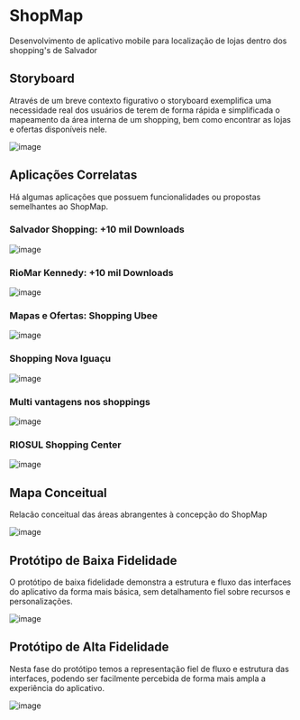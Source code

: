 # ShopMap
 Desenvolvimento de aplicativo mobile para localização de lojas dentro dos shopping's de Salvador

## Storyboard
 Através de um breve contexto figurativo o storyboard exemplifica uma necessidade real dos usuários de terem de forma rápida e simplificada o mapeamento da área interna de um shopping, bem como encontrar as lojas e ofertas disponíveis nele. 
 
![image](https://user-images.githubusercontent.com/45729000/176344669-8aa913f0-a0ad-4808-9915-e00e85f1daf1.png)

## Aplicações Correlatas

 Há algumas aplicações que possuem funcionalidades ou propostas semelhantes ao ShopMap.

### Salvador Shopping: +10 mil Downloads

![image](https://user-images.githubusercontent.com/45729000/176348792-dce75ca9-c9d7-43d5-a783-5c81db1be760.png)

### RioMar Kennedy: +10 mil Downloads

![image](https://user-images.githubusercontent.com/45729000/176348858-b525b6c4-a908-4e87-9f9a-7b0d6ea0cac0.png)

### Mapas e Ofertas: Shopping Ubee

![image](https://user-images.githubusercontent.com/45729000/176348906-8c4c7032-f44e-4c21-88af-ba56e68478ee.png)

### Shopping Nova Iguaçu

![image](https://user-images.githubusercontent.com/45729000/176348973-5e484819-2c65-42fa-b05f-214d953e9e6d.png)

### Multi vantagens nos shoppings

![image](https://user-images.githubusercontent.com/45729000/176349022-c2398648-78cd-4dcc-84cc-36116bb5d9ae.png)

### RIOSUL Shopping Center

![image](https://user-images.githubusercontent.com/45729000/176349060-2a480dc5-3627-4633-af00-1d51646237e4.png)

## Mapa Conceitual
 Relacão conceitual das áreas abrangentes à concepção do ShopMap

![image](https://user-images.githubusercontent.com/45729000/176349630-ebdb8f4e-1d22-4e30-be6c-623ae633f70f.png)

## Protótipo de Baixa Fidelidade
 O protótipo de baixa fidelidade demonstra a estrutura e fluxo das interfaces do aplicativo da forma mais básica, sem detalhamento fiel sobre recursos e personalizações.
 
 ![image](https://user-images.githubusercontent.com/45729000/176350502-f518768f-be11-4b88-b44d-3428f2475a05.png)

## Protótipo de Alta Fidelidade
 Nesta fase do protótipo temos a representação fiel de fluxo e estrutura das interfaces, podendo ser facilmente percebida de forma mais ampla a experiência do aplicativo.
 
 ![image](https://user-images.githubusercontent.com/45729000/176351450-e7736c2b-45d1-4556-9b1f-561e79b5598f.png)
